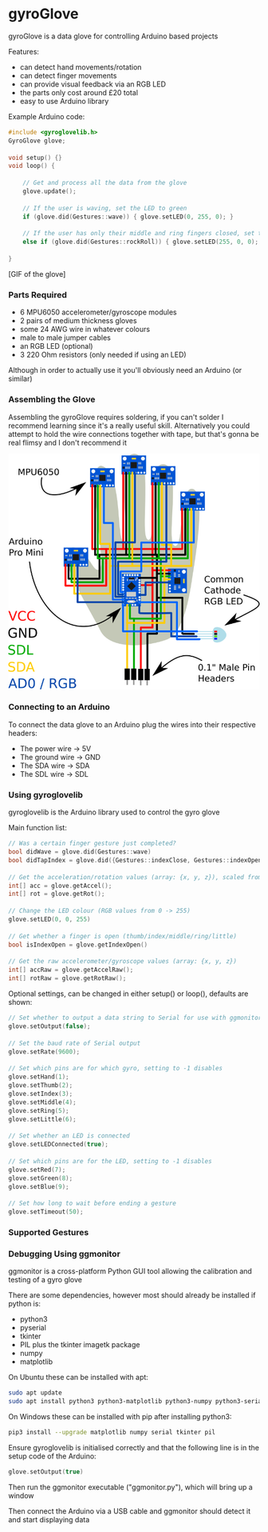 # gyroGlove

gyroGlove is a data glove for controlling Arduino based projects

Features:

- can detect hand movements/rotation
- can detect finger movements
- can provide visual feedback via an RGB LED
- the parts only cost around £20 total
- easy to use Arduino library

Example Arduino code:

```c++
#include <gyroglovelib.h>
GyroGlove glove;

void setup() {}
void loop() {

    // Get and process all the data from the glove
    glove.update();

    // If the user is waving, set the LED to green
    if (glove.did(Gestures::wave)) { glove.setLED(0, 255, 0); }

    // If the user has only their middle and ring fingers closed, set to red
    else if (glove.did(Gestures::rockRoll)) { glove.setLED(255, 0, 0); }

}
```

[GIF of the glove]

### Parts Required

- 6 MPU6050 accelerometer/gyroscope modules
- 2 pairs of medium thickness gloves
- some 24 AWG wire in whatever colours
- male to male jumper cables
- an RGB LED (optional)
- 3 220 Ohm resistors (only needed if using an LED)

Although in order to actually use it you'll obviously need an Arduino (or similar)

### Assembling the Glove

Assembling the gyroGlove requires soldering, if you can't solder I recommend learning since it's a really useful skill. Alternatively you could attempt to hold the wire connections together with tape, but that's gonna be real flimsy and I don't recommend it

![Wiring guide](https://github.com/Lumorti/gyroGlove/raw/master/images/circuits.png "Wiring guide")

### Connecting to an Arduino

To connect the data glove to an Arduino plug the wires into their respective headers:

- The power wire -> 5V
- The ground wire -> GND
- The SDA wire -> SDA
- The SDL wire -> SDL

### Using gyroglovelib

gyroglovelib is the Arduino library used to control the gyro glove

Main function list:

```c++
// Was a certain finger gesture just completed?
bool didWave = glove.did(Gestures::wave)
bool didTapIndex = glove.did({Gestures::indexClose, Gestures::indexOpen})

// Get the acceleration/rotation values (array: {x, y, z}), scaled from 1 -> 10
int[] acc = glove.getAccel();
int[] rot = glove.getRot();

// Change the LED colour (RGB values from 0 -> 255)
glove.setLED(0, 0, 255)

// Get whether a finger is open (thumb/index/middle/ring/little)
bool isIndexOpen = glove.getIndexOpen()

// Get the raw accelerometer/gyroscope values (array: {x, y, z})
int[] accRaw = glove.getAccelRaw();
int[] rotRaw = glove.getRotRaw();
```

Optional settings, can be changed in either setup() or loop(), defaults are shown:

```c++
// Set whether to output a data string to Serial for use with ggmonitor
glove.setOutput(false);

// Set the baud rate of Serial output
glove.setRate(9600);

// Set which pins are for which gyro, setting to -1 disables
glove.setHand(1);
glove.setThumb(2);
glove.setIndex(3);
glove.setMiddle(4);
glove.setRing(5);
glove.setLittle(6);

// Set whether an LED is connected
glove.setLEDConnected(true);

// Set which pins are for the LED, setting to -1 disables
glove.setRed(7);
glove.setGreen(8);
glove.setBlue(9);

// Set how long to wait before ending a gesture
glove.setTimeout(50);
```

### Supported Gestures

### Debugging Using ggmonitor

ggmonitor is a cross-platform Python GUI tool allowing the calibration and testing of a gyro glove

There are some dependencies, however most should already be installed if python is:

- python3
- pyserial
- tkinter
- PIL plus the tkinter imagetk package
- numpy
- matplotlib

On Ubuntu these can be installed with apt:

```sh
sudo apt update
sudo apt install python3 python3-matplotlib python3-numpy python3-serial python3-tk python3-pil python3-pil.imagetk
```

On Windows these can be installed with pip after installing python3:

```sh
pip3 install --upgrade matplotlib numpy serial tkinter pil
```

Ensure gyroglovelib is initialised correctly and that the following line is in the setup code of the Arduino:

```c++
glove.setOutput(true)
```

Then run the ggmonitor executable ("ggmonitor.py"), which will bring up a window

Then connect the Arduino via a USB cable and ggmonitor should detect it and start displaying data

